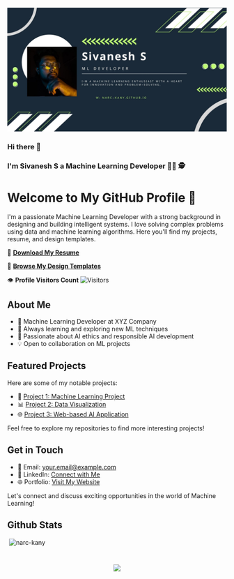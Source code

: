 ![banner2](https://github.com/narc-kany/narc-kany/blob/main/images/Sivanesh.jpg?raw=true)

### Hi there 👋

<!--
**narc-kany/narc-kany** is a ✨ _special_ ✨ repository because its `README.md` (this file) appears on your GitHub profile.

Here are some ideas to get you started:

- 🔭 I’m currently working on ...
- 🌱 I’m currently learning ...
- 👯 I’m looking to collaborate on ...
- 🤔 I’m looking for help with ...
- 💬 Ask me about ...
- 📫 How to reach me: ...
- 😄 Pronouns: ...
- ⚡ Fun fact: ...
-->

### I'm Sivanesh S a Machine Learning Developer 👨‍💻 🕵️ 

# Welcome to My GitHub Profile 👋

I'm a passionate Machine Learning Developer with a strong background in designing and building intelligent systems. I love solving complex problems using data and machine learning algorithms. Here you'll find my projects, resume, and design templates.

📄 **[Download My Resume](https://example.com/my-resume.pdf)**

🎨 **[Browse My Design Templates](https://example.com/design-templates)**

👁️ **Profile Visitors Count** ![Visitors](https://visitor-badge.glitch.me/badge?page_id=your-username.your-username)

## About Me

- 💼 Machine Learning Developer at XYZ Company
- 🌱 Always learning and exploring new ML techniques
- 🚀 Passionate about AI ethics and responsible AI development
- 💡 Open to collaboration on ML projects

## Featured Projects

Here are some of my notable projects:

- 🤖 [Project 1: Machine Learning Project](https://github.com/your-username/project-1)
- 📊 [Project 2: Data Visualization](https://github.com/your-username/project-2)
- 🌐 [Project 3: Web-based AI Application](https://github.com/your-username/project-3)

Feel free to explore my repositories to find more interesting projects!

## Get in Touch

- 📧 Email: your.email@example.com
- 💼 LinkedIn: [Connect with Me](https://www.linkedin.com/in/your-username)
- 🌐 Portfolio: [Visit My Website](https://www.your-website.com)

Let's connect and discuss exciting opportunities in the world of Machine Learning!



## Github Stats  

<p>&nbsp;<img align="center" src="https://github-readme-stats.vercel.app/api?username=narc-kany&show_icons=true&locale=en" alt="narc-kany" /></p>
<h1 align="center"><a href = ""></a></h1>

<div align="center">
  <img src="https://gpvc.arturio.dev/narc-kany" align="center" />
</div> 
